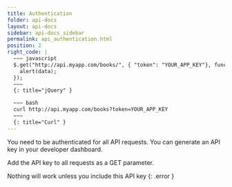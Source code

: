 ```yaml
---
title: Authentication
folder: api-docs
layout: api-docs
sidebar: api-docs_sidebar
permalink: api_authentication.html
position: 2
right_code: |
  ~~~ javascript
  $.get("http://api.myapp.com/books/", { "token": "YOUR_APP_KEY"}, function(data) {
    alert(data);
  });
  ~~~
  {: title="jQuery" }

  ~~~ bash
  curl http://api.myapp.com/books?token=YOUR_APP_KEY
  ~~~
  {: title="Curl" }
---
```


You need to be authenticated for all API requests. You can generate an API key in your developer dashboard.

Add the API key to all requests as a GET parameter.

Nothing will work unless you include this API key
{: .error }
